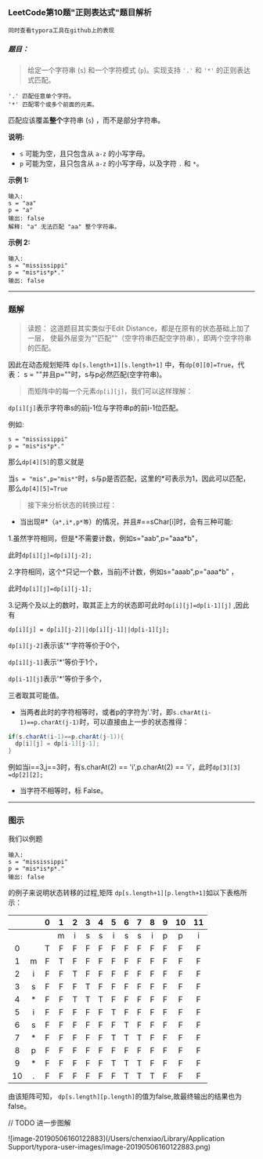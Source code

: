 ### LeetCode第10题"正则表达式"题目解析

`同时查看typora工具在github上的表现`

##### 题目：

> 给定一个字符串 (`s`) 和一个字符模式 (`p`)。实现支持 `'.'` 和 `'*'` 的正则表达式匹配。

```
'.' 匹配任意单个字符。
'*' 匹配零个或多个前面的元素。
```

匹配应该覆盖**整个**字符串 (`s`) ，而不是部分字符串。

**说明:**

- `s` 可能为空，且只包含从 `a-z` 的小写字母。
- `p` 可能为空，且只包含从 `a-z` 的小写字母，以及字符 `.` 和 `*`。

**示例 1:**

```
输入:
s = "aa"
p = "a"
输出: false
解释: "a" 无法匹配 "aa" 整个字符串。
```

**示例 2:**

```
输入:
s = "mississippi"
p = "mis*is*p*."
输出: false
```



------



### 题解



> 读题：
> 这道题目其实类似于Edit Distance，都是在原有的状态基础上加了一层，
> 使最外层变为""匹配""（空字符串匹配空字符串），即两个空字符串的匹配。

因此在动态规划矩阵 `dp[s.length+1][s.length+1]` 中，有`dp[0][0]=True`，代表：
s = ""并且p=""时，s与p必然匹配(空字符串)。



> 而矩阵中的每一个元素`dp[i][j]`，我们可以这样理解：

`dp[i][j]`表示字符串s的前j-1位与字符串p的前i-1位匹配。

例如:

```
s = "mississippi"
p = "mis*is*p*."
```

那么`dp[4][5]`的意义就是

当`s = "mis",p="mis*"`时，s与p是否匹配，这里的*可表示为1，因此可以匹配，那么`dp[4][5]=True`



> 接下来分析状态的转换过程：

- 当出现#\*（`a*,i*,p*等`）的情况，并且#==sChar[i]时，会有三种可能: 

1.虽然字符相同，但是\*不需要计数，例如s="aab",p="aaa\*b"，

此时`dp[i][j]=dp[i][j-2]; `

2.字符相同，这个\*只记一个数，当前j不计数，例如s="aaab",p="aaa\*b" ，

此时`dp[i][j]=dp[i][j-1];`

3.记两个及以上的数时，取其正上方的状态即可此时`dp[i][j]=dp[i-1][j]` ,因此有

 `dp[i][j] = dp[i][j-2]||dp[i][j-1]||dp[i-1][j];` 

`dp[i][j-2]`表示该'*'字符等价于0个，

`dp[i][j-1]`表示'*'等价于1个，

`dp[i-1][j]`表示'*'等价于多个，

三者取其可能值。

- 当两者此时的字符相等时，或者p的字符为'.'时，即`s.charAt(i-1)==p.charAt(j-1)`时，可以直接由上一步的状态推得：

```java
if(s.charAt(i-1)==p.charAt(j-1)){
  dp[i][j] = dp[i-1][j-1];
}
```

例如当i==3,j==3时，有s.charAt(2) == 'i',p.charAt(2) == 'i'，此时`dp[3][3] =dp[2][2];`

- 当字符不相等时，标 False。



------

### 图示



我们以例题

```
输入:
s = "mississippi"
p = "mis*is*p*."
输出: false
```

的例子来说明状态转移的过程,矩阵  `dp[s.length+1][p.length+1]`如以下表格所示：

|      |      |  0   |  1   |  2   |  3   |  4   |  5   |  6   |  7   |  8   |  9   |  10  |  11  |
| :--: | :--: | :--: | :--: | :--: | :--: | :--: | :--: | :--: | :--: | :--: | :--: | :--: | :--: |
|      |      |      |  m   |  i   |  s   |  s   |  i   |  s   |  s   |  i   |  p   |  p   |  i   |
|  0   |      |  T   |  F   |  F   |  F   |  F   |  F   |  F   |  F   |  F   |  F   |  F   |  F   |
|  1   |  m   |  F   |  T   |  F   |  F   |  F   |  F   |  F   |  F   |  F   |  F   |  F   |  F   |
|  2   |  i   |  F   |  F   |  T   |  F   |  F   |  F   |  F   |  F   |  F   |  F   |  F   |  F   |
|  3   |  s   |  F   |  F   |  F   |  T   |  F   |  F   |  F   |  F   |  F   |  F   |  F   |  F   |
|  4   |  *   |  F   |  F   |  T   |  T   |  T   |  F   |  F   |  F   |  F   |  F   |  F   |  F   |
|  5   |  i   |  F   |  F   |  F   |  F   |  F   |  T   |  F   |  F   |  F   |  F   |  F   |  F   |
|  6   |  s   |  F   |  F   |  F   |  F   |  F   |  F   |  T   |  F   |  F   |  F   |  F   |  F   |
|  7   |  *   |  F   |  F   |  F   |  F   |  F   |  T   |  T   |  T   |  F   |  F   |  F   |  F   |
|  8   |  p   |  F   |  F   |  F   |  F   |  F   |  F   |  F   |  F   |  F   |  F   |  F   |  F   |
|  9   |  *   |  F   |  F   |  F   |  F   |  F   |  T   |  T   |  T   |  F   |  F   |  F   |  F   |
|  10  |  .   |  F   |  F   |  F   |  F   |  F   |  F   |  T   |  T   |  T   |  F   |  F   |  F   |

由该矩阵可知， `dp[s.length][p.length]`的值为false,故最终输出的结果也为false。





// TODO 进一步图解

![image-20190506160122883](/Users/chenxiao/Library/Application Support/typora-user-images/image-20190506160122883.png)

